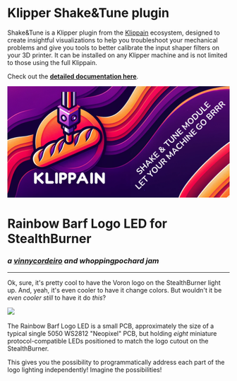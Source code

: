 # Klipper Shake&Tune plugin

Shake&Tune is a Klipper plugin from the [Klippain](https://github.com/Frix-x/klippain) ecosystem, designed to create insightful visualizations to help you troubleshoot your mechanical problems and give you tools to better calibrate the input shaper filters on your 3D printer. It can be installed on any Klipper machine and is not limited to those using the full Klippain.

Check out the **[detailed documentation here](./docs/README.md)**.

![logo banner](klipper-shaketune/docs/banner.png)

# Rainbow Barf Logo LED for StealthBurner

### *a [vinnycordeiro](https://github.com/VinnyCordeiro/) and whoppingpochard jam*

-----------

Ok, sure, it's pretty cool to have the Voron logo on the StealthBurner light up. And, yeah, it's even cooler to have it change colors. But wouldn't it be *even cooler still* to have it do *this*?

<img src="./Images/rainbow_logo.gif" width=400>

The Rainbow Barf Logo LED is a small PCB, approximately the size of a typical single 5050 WS2812 "Neopixel" PCB, but holding *eight* miniature protocol-compatible LEDs positioned to match the logo cutout on the StealthBurner.

This gives you the possibility to programmatically address each part of the logo lighting independently! Imagine the possibilities!
